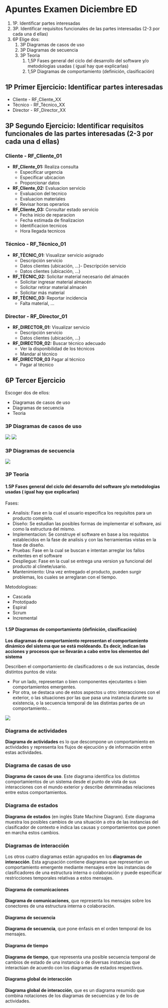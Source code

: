 # Apuntes Examen Diciembre ED
1. 1P. Identificar partes interesadas
2. 3P. Identificar requisitos funcionales de las partes interesadas (2-3 por cada una d ellas)
3. 6P Elige dos:
	1. 3P Diagramas de casos de uso
	2. 3P Diagramas de secuencia
	3. 3P Teoria
		1. 1,5P Fases general del ciclo del desarrollo del software y/o metodologias usadas ( igual hay que explicarlas)
		2. 1,5P Diagramas de comportamiento (definición, clasificación)
## 1P Primer Ejercicio: Identificar partes interesadas
- Cliente - RF_Cliente_XX
- Técnico - RF_Técnico_XX
- Director - RF_Director_XX

## 3P Segundo Ejercicio: Identificar requisitos funcionales de las partes interesadas (2-3 por cada una d ellas)

### Cliente - RF_Cliente_01
- **RF_Cliente_01:** Realiza consulta
    - Especificar urgencia
    - Especificar ubicacion
    - Proporcionar datos
- **RF_Cliente_02:** Evaluacion servicio
    - Evaluacion del tecnico
    - Evaluacion materiales
    - Revisar horas operarios
- **RF_Cliente_03:** Consultar estado servicio
    - Fecha inicio de reparacion
    - Fecha estimada de finalizacion
    - Identificacion tecnicos
    - Hora llegada tecnicos

### Técnico - RF_Técnico_01

- **RF_TÈCNIC_01:** Visualizar servicio asignado
    - Descripción servicio
    - Datos clientes (ubicación, ...)- Descripción servicio
    - Datos clientes (ubicación, ...)
- **RF_TÈCNIC_02:** Solicitar material necesario del almacén
    - Solicitar ingresar material almacén
    - Solicitar retirar material almacén
    - Solicitar más material
- **RF_TÈCNIC_03:** Reportar incidencia
    - Falta material, ...

### Director - RF_Director_01

- **RF_DIRECTOR_01:** Visualizar servicio
    - Descripción servicio
    - Datos clientes (ubicación, ...)
- **RF_DIRECTOR_02:** Buscar técnico adecuado
    - Ver la disponibilidad de los técnicos
    - Mandar al técnico
- **RF_DIRECTOR_03** Pagar al técnico
    - Pagar al técnico

## 6P Tercer Ejercicio
Escoger dos de ellos:
- Diagramas de casos de uso
- Diagramas de secuencia
- Teoria
### 3P Diagramas de casos de uso
![](https://i.imgur.com/FopqRg3.png)
![](https://i.imgur.com/Yg0y9l7.png)
### 3P Diagramas de secuencia
![](https://i.imgur.com/RLa7wv3.png)
### 3P Teoria
#### 1.5P Fases general del ciclo del desarrollo del software y/o metodologias usadas ( igual hay que explicarlas)
Fases:
- Analisis: Fase en la cual el usuario especifica los requisitos para un producto completo.
- Diseño: Se estudian las posibles formas de implementar el software, asi como la estructura del mismo.
- Implementacion: Se construye el software en base a los requistos establecidos en la fase de analisis y con las herramientas vistas en la fase de diseño.
- Pruebas: Fase en la cual se buscan e intentan arreglar los fallos exitentes en el software
- Despliegue: Fase en la cual se entrega una version ya funcional del producto al clinete/usario.
- Mantenimiento: Una vez entregado el producto, pueden surgir problemas, los cuales se arreglaran con el tiempo.

Metodologioas:
- Cascada
- Prototipado
- Espiral
- Scrum
- Incremental
#### 1.5P Diagramas de comportamiento (definición, clasificación)
**Los diagramas de comportamiento representan el comportamiento dinámico del sistema que se está moldeando. Es decir, indican las acciones y procesos que se llevarán a cabo entre los elementos del sistema**

Describen el comportamiento de clasificadores o de sus instancias, desde distintos puntos de vista:

- Por un lado, representan o bien componentes ejecutantes o bien comportamientos emergentes.
- Por otra, se destaca uno de estos aspectos u otro: interacciones con el exterior, o las situaciones por las que pasa una instancia durante su existencia, o la secuencia temporal de las distintas partes de un comportamiento...

![](https://i.imgur.com/O7QyY9Z.png)
### Diagrama de actividades
**Diagrama de actividades** es lo que descompone un comportamiento en actividades y representa los flujos de ejecución y de información entre estas actividades.
### Diagrama de casas de uso
**Diagrama de casos de uso**. Este diagrama identifica los distintos comportamientos de un sistema desde el punto de vista de sus interacciones con el mundo exterior y describe determinadas relaciones entre estos comportamientos.
### Diagrama de estados
**Diagrama de estados** (en inglés State Machine Diagram). Este diagrama muestra los posibles cambios de una situación a otra de las instancias del clasificador de contexto e indica las causas y comportamientos que ponen en marcha estos cambios.
### Diagramas de interacción
Los otros cuatro diagramas están agrupados en los **diagramas de interacción**. Esta agrupación contiene diagramas que representan un comportamiento emergente mediante mensajes entre las instancias de clasificadores de una estructura interna o colaboración y puede especificar restricciones temporales relativas a estos mensajes.
#### Diagrama de comunicaciones
**Diagrama de comunicaciones**, que representa los mensajes sobre los conectores de una estructura interna o colaboración.
#### Diagrama de secuencia
**Diagrama de secuencia**, que pone énfasis en el orden temporal de los mensajes.
#### Diagrama de tiempo
**Diagrama de tiempo**, que representa una posible secuencia temporal de cambios de estado de una instancia o de diversas instancias que interactúan de acuerdo con los diagramas de estados respectivos.
#### Diagrama global de interacción
**Diagrama global de interacción**, que es un diagrama resumido que combina notaciones de los diagramas de secuencias y de los de actividades.